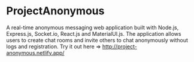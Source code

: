 # ProjectAnonymous
A real-time anonymous messaging web application built with Node.js, Express.js, Socket.io, React.js and MaterialUI.js. The application allows users to create chat rooms and invite others to chat anonymously without logs and registration. 
Try it out here => http://project-anonymous.netlify.app/
